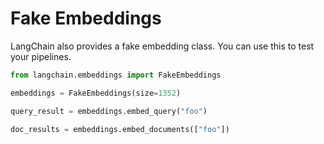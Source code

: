 # Fake Embeddings

LangChain also provides a fake embedding class. You can use this to test your pipelines.

<!-- WARNING: THIS FILE WAS AUTOGENERATED! DO NOT EDIT! Instead, edit the notebook w/the location & name as this file. -->


```python
from langchain.embeddings import FakeEmbeddings
```


```python
embeddings = FakeEmbeddings(size=1352)
```


```python
query_result = embeddings.embed_query("foo")
```


```python
doc_results = embeddings.embed_documents(["foo"])
```
